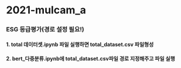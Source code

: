 # 2021-mulcam_a


### ESG 등급평가(경로 설정 필요!)

#### 1. total 데이터셋.ipynb 파일 실행하면 total_dataset.csv 파일형성

#### 2. bert_다중분류.ipynb에 total_dataset.csv파일 경로 지정해주고 파일 실행 
